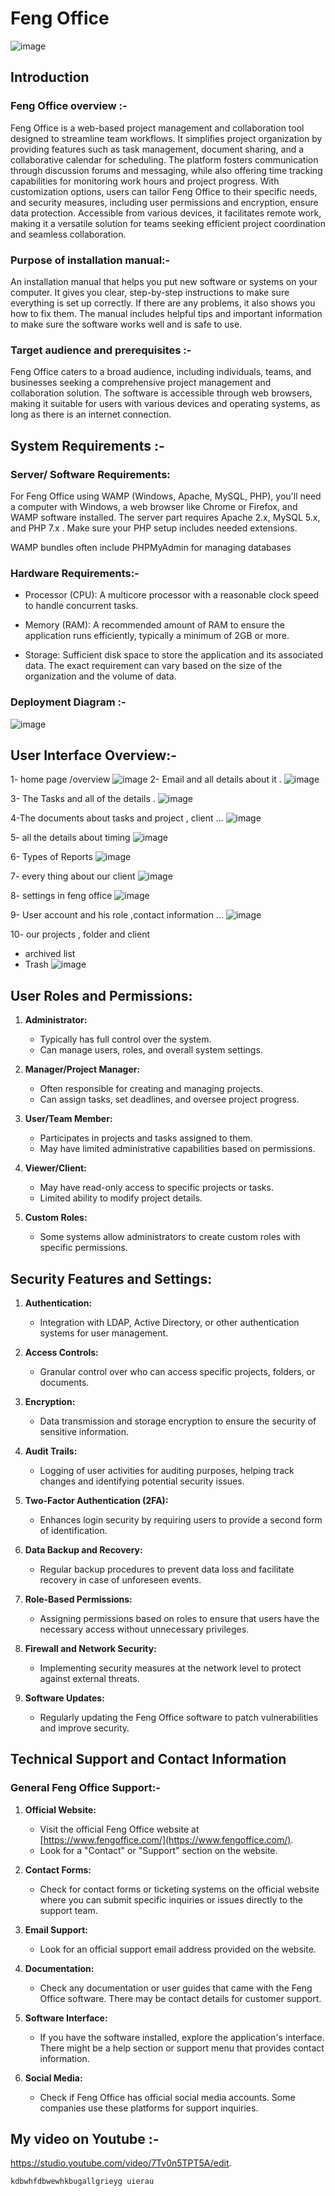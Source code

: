 # Feng Office
![image](https://github.com/jwanaalgazu/Software-Development-and-Documentation/blob/main/logo.png?raw=true)
## Introduction

### Feng Office overview :-
Feng Office is a web-based project management and collaboration tool designed to streamline team workflows. It simplifies project organization by providing features such as task management, document sharing, and a collaborative calendar for scheduling. The platform fosters communication through discussion forums and messaging, while also offering time tracking capabilities for monitoring work hours and project progress. With customization options, users can tailor Feng Office to their specific needs, and security measures, including user permissions and encryption, ensure data protection. Accessible from various devices, it facilitates remote work, making it a versatile solution for teams seeking efficient project coordination and seamless collaboration.

###  Purpose of installation manual:-


An installation manual that helps you put new software or systems on your computer. It gives you clear, step-by-step instructions to make sure everything is set up correctly. If there are any problems, it also shows you how to fix them. The manual includes helpful tips and important information to make sure the software works well and is safe to use.



### Target audience and prerequisites :-

 Feng Office caters to a broad audience, including individuals, teams, and businesses seeking a comprehensive project management and collaboration solution. The software is accessible through web browsers, making it suitable for users with various devices and operating systems, as long as there is an internet connection.


## System Requirements :-



### Server/ Software Requirements:
For Feng Office using WAMP (Windows, Apache, MySQL, PHP), you'll need a computer with Windows, a web browser like Chrome or Firefox, and WAMP software installed. The server part requires Apache 2.x, MySQL 5.x, and PHP 7.x . Make sure your PHP setup includes needed extensions.

WAMP bundles often include PHPMyAdmin for managing databases



### Hardware Requirements:-



- Processor (CPU): A multicore processor with a reasonable clock speed to handle concurrent tasks.

- Memory (RAM): A recommended amount of RAM to ensure the application runs efficiently, typically a minimum of 2GB or more.

- Storage: Sufficient disk space to store the application and its associated data. The exact requirement can vary based on the size of the organization and the volume of data.



### Deployment Diagram :-
![image](https://github.com/jwanaalgazu/Software-Development-and-Documentation/blob/main/Screenshot%202024-01-23%20172631.png?raw=true)


## User Interface Overview:-
1- home page /overview
![image](https://github.com/jwanaalgazu/Software-Development-and-Documentation/blob/main/Screenshot%202024-01-23%20213939.png?raw=true)
2- Email and all details about it .
![image](https://github.com/jwanaalgazu/Software-Development-and-Documentation/blob/main/Screenshot%202024-01-23%20213952.png?raw=true)

3- The Tasks and all of the details .
![image](https://github.com/jwanaalgazu/Software-Development-and-Documentation/blob/main/Screenshot%202024-01-23%20214000.png?raw=true)

4-The documents about tasks and project , client ...
![image](https://github.com/jwanaalgazu/Software-Development-and-Documentation/blob/main/Screenshot%202024-01-23%20214007.png?raw=true)

5- all the details about timing 
![image](https://github.com/jwanaalgazu/Software-Development-and-Documentation/blob/main/Screenshot%202024-01-23%20214015.png?raw=true)

6- Types of Reports
![image](https://github.com/jwanaalgazu/Software-Development-and-Documentation/blob/main/Screenshot%202024-01-23%20214024.png?raw=true)

7- every thing about our client
![image](https://github.com/jwanaalgazu/Software-Development-and-Documentation/blob/main/Screenshot%202024-01-23%20214032.png?raw=true)

8- settings in feng office
![image](https://github.com/jwanaalgazu/Software-Development-and-Documentation/blob/main/Screenshot%202024-01-23%20214048.png?raw=true)

9- User account and his role ,contact information ...
![image](https://github.com/jwanaalgazu/Software-Development-and-Documentation/blob/main/Screenshot%202024-01-23%20214116.png?raw=true)

10- our projects , folder and client 
- archived list 
- Trash 
![image](https://github.com/jwanaalgazu/Software-Development-and-Documentation/blob/main/Screenshot%202024-01-23%20214126.png?raw=true)


 ## User Roles and Permissions:

1.  **Administrator:**
    
    -   Typically has full control over the system.
    -   Can manage users, roles, and overall system settings.
2.  **Manager/Project Manager:**
    
    -   Often responsible for creating and managing projects.
    -   Can assign tasks, set deadlines, and oversee project progress.
3.  **User/Team Member:**
    
    -   Participates in projects and tasks assigned to them.
    -   May have limited administrative capabilities based on permissions.
4.  **Viewer/Client:**
    
    -   May have read-only access to specific projects or tasks.
    -   Limited ability to modify project details.
5.  **Custom Roles:**
    
    -   Some systems allow administrators to create custom roles with specific permissions.

## Security Features and Settings:

1.  **Authentication:**
    
    -  Integration with LDAP, Active Directory, or other authentication systems for user management.
2.  **Access Controls:**
    
    -   Granular control over who can access specific projects, folders, or documents.
3.  **Encryption:**
    
    -   Data transmission and storage encryption to ensure the security of sensitive information.
4.  **Audit Trails:**
    
    -   Logging of user activities for auditing purposes, helping track changes and identifying potential security issues.
5.  **Two-Factor Authentication (2FA):**
    
    -   Enhances login security by requiring users to provide a second form of identification.
6.  **Data Backup and Recovery:**
    
    -   Regular backup procedures to prevent data loss and facilitate recovery in case of unforeseen events.
7.  **Role-Based Permissions:**
    
    -   Assigning permissions based on roles to ensure that users have the necessary access without unnecessary privileges.
8.  **Firewall and Network Security:**
    
    -   Implementing security measures at the network level to protect against external threats.
9.  **Software Updates:**
    
    -   Regularly updating the Feng Office software to patch vulnerabilities and improve security.

## Technical Support and Contact Information
### General Feng Office Support:-
1.  **Official Website:**
    
    -   Visit the official Feng Office website at [https://www.fengoffice.com/](https://www.fengoffice.com/).
    -   Look for a "Contact" or "Support" section on the website.
2.  **Contact Forms:**
    
    -   Check for contact forms or ticketing systems on the official website where you can submit specific inquiries or issues directly to the support team.
3.  **Email Support:**
    
    -   Look for an official support email address provided on the website.
4.  **Documentation:**
    
    -   Check any documentation or user guides that came with the Feng Office software. There may be contact details for customer support.
5.  **Software Interface:**
    
    -   If you have the software installed, explore the application's interface. There might be a help section or support menu that provides contact information.
6.  **Social Media:**
    
    -   Check if Feng Office has official social media accounts. Some companies use these platforms for support inquiries.


## My video on  Youtube :-
https://studio.youtube.com/video/7Tv0n5TPT5A/edit.

`kdbwhfdbwewhkbugallgrieyg uierau`
<!--stackedit_data:
eyJoaXN0b3J5IjpbMTAzMjM0OTgwMCwtNzkzMjgyMTE3XX0=
-->